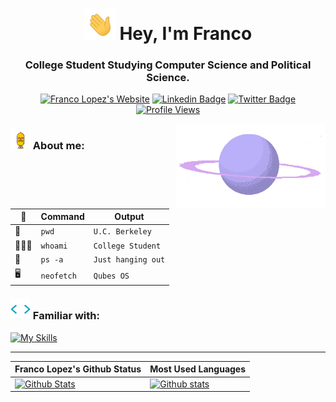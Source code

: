 <h1 align="center">
  <img src="https://raw.githubusercontent.com/FrancoLopezDev/FrancoLopezDev/main/assets/gifs/hello.gif" width="50px"/>
  Hey, I'm Franco
</h1>
<h3 align="center">College Student Studying Computer Science and Political Science.</h3>
<p align="center">
  <a href="https://www.franco-lopez.com"><img src="https://img.shields.io/badge/-Website-ff7139?style=flat&logo=https://franco-lopez.com/favicon-32x32.png&logoColor=white" alt="Franco Lopez's Website" /></a>
  <a href="https://www.linkedin.com/in/francolopezdev/"><img src="https://img.shields.io/badge/-LinkedIn-0a66c2?style=flat&amp;logo=Linkedin&amp;logoColor=white&amp;link=https://www.linkedin.com/in/francolopezdev/" alt="Linkedin Badge" /></a>
  <a href="https://twitter.com/francolopezdev"><img src="https://img.shields.io/badge/-Twitter-1ca0f1?style=flat&amp;logo=Twitter&amp;logoColor=white&amp;link=https://twitter.com/francolopezdev" alt="Twitter Badge" /></a>
  <a href="https://github.com/FrancoLopezDev"><img src="https://hits.sh/github.com/FrancoLopezDev.svg?style=flat-square&label=Profile%20Views&color=purple" alt="Profile Views" /></a>
</p>

<img align="right" src="https://raw.githubusercontent.com/FrancoLopezDev/FrancoLopezDev/main/assets/gifs/planet.gif" width="240px"/>

### <img src="https://raw.githubusercontent.com/FrancoLopezDev/FrancoLopezDev/main/assets/gifs/banana.idea.gif" width="32px"/> About me:
| 💾 | Command | Output |
| --- | --- | --- |
| 🐻 | `pwd` | `U.C. Berkeley` |
| 👨🏻‍💻 | `whoami` | `College Student` |
| 🚀 | `ps -a` | `Just hanging out` |
| 🖥️ | `neofetch` | `Qubes OS` |

### <img src="https://raw.githubusercontent.com/FrancoLopezDev/FrancoLopezDev/main/assets/gifs/skillz.gif" width="32px"/> Familiar with:
[![My Skills](https://skillicons.dev/icons?i=linux,obsidian,neovim,docker,bash,python,js,c,cpp)](https://skillicons.dev)

***

| Franco Lopez's Github Status | Most Used Languages |
| --- | --- |
| [![Github Stats](https://github-readme-stats.vercel.app/api?username=francolopezdev&show_icons=true&theme=nightowl&hide_title=true)](https://github.com/anuraghazra/github-readme-stats) | [![Github stats](https://github-readme-stats.vercel.app/api/top-langs/?username=francolopezdev&show_icons=true&theme=nightowl&layout=compact&hide_title=true)](https://github.com/anuraghazra/github-readme-stats) |
